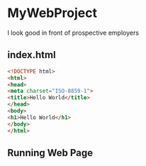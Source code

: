 # MyWebProject
I look good in front of prospective employers
## index.html
```html
<!DOCTYPE html>
<html>
<head>
<meta charset="ISO-8859-1">
<title>Hello World</title>
</head>
<body>
<h1>Hello World</h1>
</body>
</html>
```
## Running Web Page

